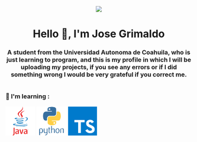 <div id="header" align="center">
    <img src="https://media.giphy.com/media/DBW3BniaWrFo4/giphy.gif" width="300" />
    <h1 align="center">Hello 👋, I'm Jose Grimaldo</h1>
    <h3 align="center">A student from the Universidad Autonoma de Coahuila, who is just learning to program, and this
        is my profile in which I will be uploading my projects, if you see any errors or if I did something wrong I
        would be very grateful if you correct me.</h3>

</div>

<h1></h1>

<div align="left">
   <h3> 📝 I'm learning :</h3>
    <img src="https://github.com/devicons/devicon/blob/master/icons/java/java-original-wordmark.svg" height="80" />
    <img src="https://github.com/devicons/devicon/blob/master/icons/python/python-original-wordmark.svg" height="80" />
    <img src="https://github.com/devicons/devicon/blob/master/icons/typescript/typescript-original.svg" height="80" />
</div>

